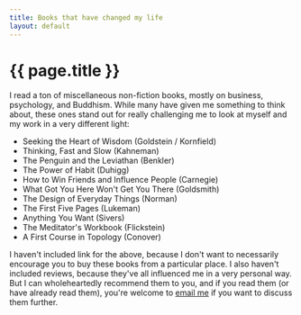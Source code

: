 ```yaml
---
title: Books that have changed my life
layout: default
---
```


# {{ page.title }}

I read a ton of miscellaneous non-fiction books, mostly on business, psychology,
and Buddhism. While many have given me something to think about, these ones
stand out for really challenging me to look at myself and my work in a very
different light:

* Seeking the Heart of Wisdom (Goldstein / Kornfield)
* Thinking, Fast and Slow (Kahneman)
* The Penguin and the Leviathan (Benkler)
* The Power of Habit (Duhigg)
* How to Win Friends and Influence People (Carnegie)
* What Got You Here Won't Get You There (Goldsmith)
* The Design of Everyday Things (Norman)
* The First Five Pages (Lukeman)
* Anything You Want (Sivers)
* The Meditator's Workbook (Flickstein)
* A First Course in Topology (Conover)

I haven't included link for the above, because I don't want to necessarily
encourage you to buy these books from a particular place. I also haven't
included reviews, because they've all influenced me in a very personal
way. But I can wholeheartedly recommend them to you, and if you read
them (or have already read them), you're welcome 
to [email me](mailto:gregory.t.brown@gmail.com) if you want to discuss
them further.
